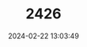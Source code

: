 ---
title: "2426"
category: "Austroglanis barnardi"
draft: false
date: 2024-02-22 13:03:49
languages:
  English: ["Spotted Rock Catfish", "Barnard's Rock-catfish"]
  Afrikaans: ["Barnard Se Klipbaber", "Gespikkelde Klipbaber"]
---